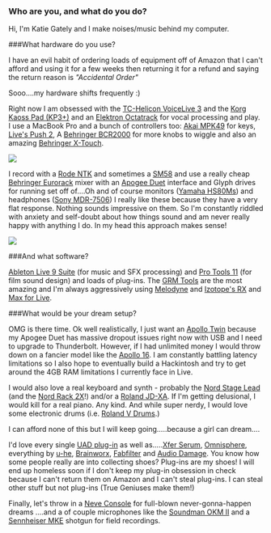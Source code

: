 ### Who are you, and what do you do?

Hi, I'm Katie Gately and I make noises/music behind my computer.

###What hardware do you use?

I have an evil habit of ordering loads of equipment off of Amazon that I can't afford and using it for a few weeks then returning it for a refund and saying the return reason is *"Accidental Order"*

Sooo....my hardware shifts frequently :)

Right now I am obsessed with the [TC-Helicon VoiceLive 3](http://www.tc-helicon.com/en/products/voicelive-3/) and the [Korg Kaoss Pad (KP3+)](http://www.korg.com/us/products/dj/kaoss_pad_kp3_plus/) and an [Elektron Octatrack](https://www.elektron.se/products/octatrack/) for vocal processing and play. I use a MacBook Pro and a bunch of controllers too: [Akai MPK49](http://www.akaipro.com/product/mpk49) for keys, [Live's Push 2](https://www.ableton.com/en/push/), A [Behringer BCR2000](http://www.music-group.com/Categories/Behringer/Computer-Audio/Desktop-Controllers/BCR2000/p/P0245) for more knobs to wiggle and also an amazing [Behringer X-Touch](http://www.music-group.com/Categories/Behringer/Computer-Audio/Desktop-Controllers/X-TOUCH/p/P0B1X).

<img src="https://static-cashmusic.netdna-ssl.com/www/img/article/kg-4.jpg" />

I record with a [Rode NTK](http://www.rode.com/microphones/ntk) and sometimes a [SM58](http://www.shure.com/americas/products/microphones/sm/sm58-vocal-microphone) and use a really cheap [Behringer Eurorack](http://www.music-group.com/Categories/Behringer/Mixers/Analog-Mixers/X1204USB/p/P0A0H) mixer with an [Apogee Duet](http://www.apogeedigital.com/products/duet) interface and Glyph drives for running set off of....Oh and of course monitors ([Yamaha HS80Ms](http://usa.yamaha.com/products/music-production/speakers/hs_series/hs80m/)) and headphones ([Sony MDR-7506](https://pro.sony.com/bbsc/ssr/product-MDR7506/)) I really like these because they have a very flat response. Nothing sounds impressive on them. So I'm constantly riddled with anxiety and self-doubt about how things sound and am never really happy with anything I do. In my head this approach makes sense!

<img src="https://static-cashmusic.netdna-ssl.com/www/img/article/kg-2.jpg" />

###And what software?

[Ableton Live 9 Suite](https://www.ableton.com/en/live/feature-comparison/) (for music and SFX processing) and [Pro Tools 11](http://www.avid.com/pro-tools) (for film sound design) and loads of plug-ins. The [GRM Tools](http://www.inagrm.com/grmtools) are the most amazing and I'm always aggressively using [Melodyne](http://www.celemony.com/en/melodyne/what-is-melodyne) and [Izotope's RX](https://www.izotope.com/en/products/repair-and-edit/rx.html) and [Max for Live](https://www.ableton.com/en/live/max-for-live/).

###What would be your dream setup?

OMG is there time. Ok well realistically, I just want an [Apollo Twin](http://www.uaudio.com/audio-interfaces/apollo-twin.html) because my Apogee Duet has massive dropout issues right now with USB and I need to upgrade to Thunderbolt. However, if I had unlimited money I would throw down on a fancier model like the [Apollo 16](http://www.uaudio.com/audio-interfaces/apollo-16-mkii.html).  I am constantly battling latency limitations so I also hope to eventually build a Hackintosh and try to get around the 4GB RAM limitations I currently face in Live.

I would also love a real keyboard and synth - probably the [Nord Stage Lead](http://www.nordkeyboards.com/products/nord-lead-a1) (and the [Nord Rack 2X](https://www.youtube.com/watch?v=HvKkaLmNuto)!) and/or a [Roland JD-XA](https://www.roland.com/global/products/jd-xa/sounds/). If I'm getting delusional, I would kill for a real piano. Any kind. And while super nerdy, I would love some electronic drums (i.e. [Roland V Drums](https://www.rolandcorp.com.au/categories/v-drums/).)

I can afford none of this but I will keep going.....because a girl can dream....

I'd love every single [UAD plug-in](http://www.uaudio.com/uad-plugins.html) as well as.....[Xfer Serum](https://xferrecords.com/products/serum), [Omnisphere](https://www.spectrasonics.net/products/omnisphere/), everything by [u-he](https://www.u-he.com/), [Brainworx](http://www.brainworx-music.de/), [Fabfilter](http://www.fabfilter.com/) and [Audio Damage](https://www.audiodamage.com/). You know how some people really are into collecting shoes? Plug-ins are my shoes! I will end up homeless soon if I don't keep my plug-in obsession in check because I can't return them on Amazon and I can't steal plug-ins. I can steal other stuff but not plug-ins (True Geniuses make them!)

Finally, let's throw in a [Neve Console](http://vintageking.com/consoles-mixers/consoles-by-brand/neve-consoles) for full-blown never-gonna-happen dreams ....and a of couple microphones like the [Soundman OKM II](http://www.soundman.de/products/okm-ii-studio/) and a [Sennheiser MKE](https://en-us.sennheiser.com/shot-gun-microphone-cameras-video-recordings-mke-400) shotgun for field recordings.
